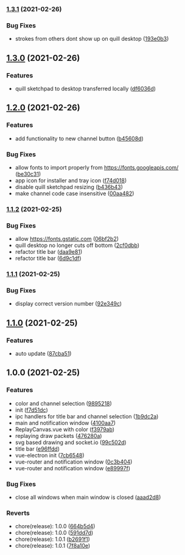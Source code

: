 ### [1.3.1](https://github.com/quilllol/quill-app/compare/v1.3.0...v1.3.1) (2021-02-26)


### Bug Fixes

* strokes from others dont show up on quill desktop ([193e0b3](https://github.com/quilllol/quill-app/commit/193e0b3243d3c9574b7f40ee6f3d38f89e50c019))

## [1.3.0](https://github.com/quilllol/quill-app/compare/v1.2.0...v1.3.0) (2021-02-26)


### Features

* quill sketchpad to desktop transferred locally ([df6036d](https://github.com/quilllol/quill-app/commit/df6036d6d236a56585394fea04b6c60d607848f2))

## [1.2.0](https://github.com/quilllol/quill-app/compare/v1.1.2...v1.2.0) (2021-02-26)


### Features

* add functionality to new channel button ([b45608d](https://github.com/quilllol/quill-app/commit/b45608dd78d2934c3389b652e324cf4f765e5584))


### Bug Fixes

* allow fonts to import properly from https://fonts.googleapis.com/ ([be30c31](https://github.com/quilllol/quill-app/commit/be30c31a2ee5bf360eacf4b202d3b819e663b073))
* app icon for installer and tray icon ([f74d018](https://github.com/quilllol/quill-app/commit/f74d018211553c9b61c0f9fbc225301b207fc293))
* disable quill sketchpad resizing ([b436b43](https://github.com/quilllol/quill-app/commit/b436b43e65325b22ca8c7c7113eb832a41c48d64))
* make channel code case insensitive ([00aa482](https://github.com/quilllol/quill-app/commit/00aa4829418d79abb745b762b1de99aa1614cd93))

### [1.1.2](https://github.com/quilllol/quill-app/compare/v1.1.1...v1.1.2) (2021-02-25)


### Bug Fixes

* allow https://fonts.gstatic.com ([06bf2b2](https://github.com/quilllol/quill-app/commit/06bf2b291263721f715cdd69935cdb829c874e6e))
* quill desktop no longer cuts off bottom ([2cf0dbb](https://github.com/quilllol/quill-app/commit/2cf0dbbac205bfc24495f063bf3293e05428b259))
* refactor title bar ([daa9e81](https://github.com/quilllol/quill-app/commit/daa9e81ba2bb7fc268c39be36f34e15050a68656))
* refactor title bar ([6d9c1df](https://github.com/quilllol/quill-app/commit/6d9c1df358c6fffe5c6bffccd05efda61e95289a))

### [1.1.1](https://github.com/quilllol/quill-app/compare/v1.1.0...v1.1.1) (2021-02-25)


### Bug Fixes

* display correct version number ([92e349c](https://github.com/quilllol/quill-app/commit/92e349c45914e837d4b3344ee436ec2499a29bec))

## [1.1.0](https://github.com/quilllol/quill-app/compare/v1.0.0...v1.1.0) (2021-02-25)


### Features

* auto update ([87cba51](https://github.com/quilllol/quill-app/commit/87cba5140318897717b18f1871e42ed8f68e3b4a))

## 1.0.0 (2021-02-25)


### Features

* color and channel selection ([9895218](https://github.com/quilllol/quill-app/commit/98952182265bf6d4da493463343abe1545b18c21))
* init ([f7d51dc](https://github.com/quilllol/quill-app/commit/f7d51dcebde3f81789f1a9f0d5af6af8d1a4b9c6))
* ipc handlers for title bar and channel selection ([1b9dc2a](https://github.com/quilllol/quill-app/commit/1b9dc2ae84e990a924a1c5caa849f644adbccdfc))
* main and notification window ([4100aa7](https://github.com/quilllol/quill-app/commit/4100aa737fe5ec441253f16a5173bcc13052d38e))
* ReplayCanvas.vue with color ([f3979ab](https://github.com/quilllol/quill-app/commit/f3979ab57d139e1247ce1c8e349a0ecfca3bdd4a))
* replaying draw packets ([476280a](https://github.com/quilllol/quill-app/commit/476280ad995302c950f35c554d6bc9fb456421bc))
* svg based drawing and socket.io ([99c502d](https://github.com/quilllol/quill-app/commit/99c502da8d978413b3a8beade845021224a3eee3))
* title bar ([e96ffdd](https://github.com/quilllol/quill-app/commit/e96ffdd154413f94e1e43910cab8779355b375b3))
* vue-electron init ([7cb6548](https://github.com/quilllol/quill-app/commit/7cb654875b67d4e302a40fe172ceae3a1a98e91f))
* vue-router and notification window ([0c3b404](https://github.com/quilllol/quill-app/commit/0c3b4046383dc4da60c278fc1459f14ad0e01fbf))
* vue-router and notification window ([e89997f](https://github.com/quilllol/quill-app/commit/e89997f89edd9ddb32c21bc8a27c725461983984))


### Bug Fixes

* close all windows when main window is closed ([aaad2d8](https://github.com/quilllol/quill-app/commit/aaad2d87748771fc0c426a80119d1c5155e17cb1))


### Reverts

* chore(release): 1.0.0 ([664b5d4](https://github.com/quilllol/quill-app/commit/664b5d433f904c39f18e0e477e3514424b71ab40))
* chore(release): 1.0.0 ([591dd7d](https://github.com/quilllol/quill-app/commit/591dd7d36fea41549c5a06a6750dbe10e2d227ec))
* chore(release): 1.0.1 ([b2691f1](https://github.com/quilllol/quill-app/commit/b2691f11fa843a1e20f0949b0b65a2a3131bd4a1))
* chore(release): 1.0.1 ([7f8a10e](https://github.com/quilllol/quill-app/commit/7f8a10ed654346e288fb30bb3f8bf819166f282d))
